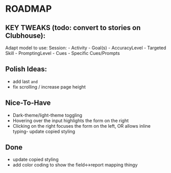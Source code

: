 # ROADMAP


## KEY TWEAKS (todo: convert to stories on Clubhouse):

Adapt model to use:
  Session:
    - Activity
      - Goal(s)
        - AccuracyLevel 
        - Targeted Skill
        - PromptingLevel 
    - Cues 
      - Specific Cues/Prompts
## Polish Ideas:
- add last `and`
- fix scrolling / increase page height

## Nice-To-Have
- Dark-theme/light-theme toggling
- Hovering over the input highlights the form on the right
- Clicking on the right focuses the form on the left, OR allows inline typing- update copied styling

## Done
- update copied styling
- add color coding to show the field<->report mapping thingy

